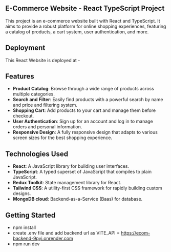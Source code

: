 ## E-Commerce Website - React TypeScript Project

This project is an e-commerce website built with React and TypeScript. It aims to provide a robust platform for online shopping experiences, featuring a catalog of products, a cart system, user authentication, and more.

## Deployment

This React Website is deployed at -

## Features

- **Product Catalog**: Browse through a wide range of products across multiple categories.
- **Search and Filter**: Easily find products with a powerful search by name and price and filtering system.
- **Shopping Cart**: Add products to your cart and manage them before checkout.
- **User Authentication**: Sign up for an account and log in to manage orders and personal information.
- **Responsive Design**: A fully responsive design that adapts to various screen sizes for the best shopping experience.

## Technologies Used

- **React**: A JavaScript library for building user interfaces.
- **TypeScript**: A typed superset of JavaScript that compiles to plain JavaScript.
- **Redux Toolkit**: State management library for React.
- **Tailwind CSS**: A utility-first CSS framework for rapidly building custom designs.
- **MongoDB cloud**: Backend-as-a-Service (Baas) for database.

## Getting Started

- npm install
- create .env file and add backend url as VITE_API = https://ecom-backend-9pyi.onrender.com
- npm run dev

